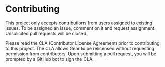 # Contributing

This project only accepts contributions from users assigned to existing issues.
To be assigned an issue, comment on it and request assignment.
Unsolicited pull requests will be closed.

Please read the CLA (Contributor License Agreement) prior to contributing to this project.
The CLA allows Gear to be relicensed without requesting permission from contributors.
Upon submitting a pull request, you will be prompted by a GitHub bot to sign the CLA.
